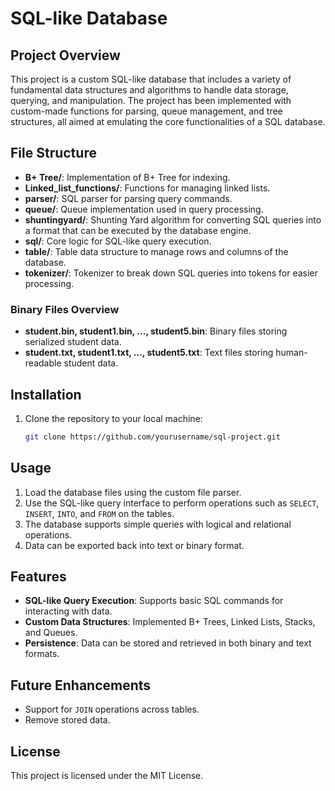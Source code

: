 # SQL-like Database 

## Project Overview
This project is a custom SQL-like database that includes a variety of fundamental data structures and algorithms to handle data storage, querying, and manipulation. The project has been implemented with custom-made functions for parsing, queue management, and tree structures, all aimed at emulating the core functionalities of a SQL database.

## File Structure

- **B+ Tree/**: Implementation of B+ Tree for indexing.
- **Linked_list_functions/**: Functions for managing linked lists.
- **parser/**: SQL parser for parsing query commands.
- **queue/**: Queue implementation used in query processing.
- **shuntingyard/**: Shunting Yard algorithm for converting SQL queries into a format that can be executed by the database engine.
- **sql/**: Core logic for SQL-like query execution.
- **table/**: Table data structure to manage rows and columns of the database.
- **tokenizer/**: Tokenizer to break down SQL queries into tokens for easier processing.

### Binary Files Overview
- **student.bin, student1.bin, ..., student5.bin**: Binary files storing serialized student data.
- **student.txt, student1.txt, ..., student5.txt**: Text files storing human-readable student data.


## Installation

1. Clone the repository to your local machine:
   ```bash
   git clone https://github.com/yourusername/sql-project.git

## Usage
1. Load the database files using the custom file parser.
2. Use the SQL-like query interface to perform operations such as `SELECT`, `INSERT`, `INTO`, and `FROM` on the tables.
3. The database supports simple queries with logical and relational operations.
4. Data can be exported back into text or binary format.

## Features
- **SQL-like Query Execution**: Supports basic SQL commands for interacting with data.
- **Custom Data Structures**: Implemented B+ Trees, Linked Lists, Stacks, and Queues.
- **Persistence**: Data can be stored and retrieved in both binary and text formats.

## Future Enhancements
- Support for `JOIN` operations across tables.
- Remove stored data.

## License
This project is licensed under the MIT License.